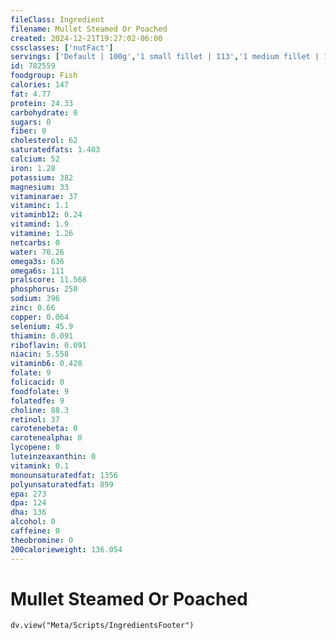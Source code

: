 ```yaml
---
fileClass: Ingredient
filename: Mullet Steamed Or Poached
created: 2024-12-21T19:27:02-06:00
cssclasses: ['nutFact']
servings: ['Default | 100g','1 small fillet | 113','1 medium fillet | 170','1 large fillet | 255','1 small mullet (yield after cooking, bone removed) | 195','1 medium mullet (yield after cooking, bone removed) | 292','1 large mullet (yield after cooking, bone removed) | 390','1 cup, cooked, flaked | 136','1 oz, boneless, raw (yield after cooking) | 23','1 oz, boneless, cooked | 28']
id: 782559
foodgroup: Fish
calories: 147
fat: 4.77
protein: 24.33
carbohydrate: 0
sugars: 0
fiber: 0
cholesterol: 62
saturatedfats: 1.403
calcium: 52
iron: 1.28
potassium: 382
magnesium: 33
vitaminarae: 37
vitaminc: 1.1
vitaminb12: 0.24
vitamind: 1.9
vitamine: 1.26
netcarbs: 0
water: 70.26
omega3s: 636
omega6s: 111
pralscore: 11.568
phosphorus: 250
sodium: 396
zinc: 0.66
copper: 0.064
selenium: 45.9
thiamin: 0.091
riboflavin: 0.091
niacin: 5.558
vitaminb6: 0.428
folate: 9
folicacid: 0
foodfolate: 9
folatedfe: 9
choline: 88.3
retinol: 37
carotenebeta: 0
carotenealpha: 0
lycopene: 0
luteinzeaxanthin: 0
vitamink: 0.1
monounsaturatedfat: 1356
polyunsaturatedfat: 899
epa: 273
dpa: 124
dha: 136
alcohol: 0
caffeine: 0
theobromine: 0
200calorieweight: 136.054
---
```


# Mullet Steamed Or Poached

```dataviewjs
dv.view("Meta/Scripts/IngredientsFooter")
```
